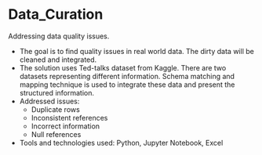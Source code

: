 # Data_Curation
Addressing data quality issues.

- The goal is to find quality issues in real world data. The dirty data will be cleaned and integrated.
- The solution uses Ted-talks dataset from Kaggle. There are two datasets representing different information. Schema matching and mapping technique is used to integrate these data and present the structured information.
- Addressed issues:
  - Duplicate rows
  - Inconsistent references
  - Incorrect information
  - Null references
- Tools and technologies used: Python, Jupyter Notebook, Excel
